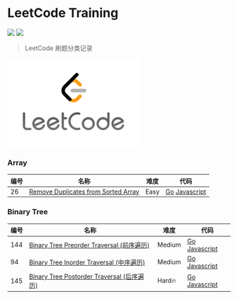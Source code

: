 # LeetCode Training

![](https://img.shields.io/badge/Language-Go-brightgreen)
![](https://img.shields.io/badge/Language-JavaScript-9cf)

> LeetCode 刷题分类记录

<img width="300" height="200" src="./pics/LeetCode_logo_white.png"/>

### Array

| 编号 | 名称 | 难度 | 代码
| ------ | ------ | ------ | ------ |
| 26 | [Remove Duplicates from Sorted Array](./problems/26.removeduplicatesfromsortedarray.md) | Easy | [Go](./solutions/26/go/26.removeduplicatesfromsortedarray.go)   [Javascript](./solutions/26/javascript/26.removeduplicatesfromsortedarray.js) |

### Binary Tree

| 编号 | 名称 | 难度 | 代码
| ------ | ------ | ------ | ------ |
| 144 | [Binary Tree Preorder Traversal (前序遍历)](./problems/144.binarytreepreordertraversal.md) | Medium | [Go](./solutions/144/go/144.binarytreepreordertraversal.go)   [Javascript](./solutions/144/js/144.binarytreepreordertraversal.js) |
| 94 | [Binary Tree Inorder Traversal (中序遍历)](./problems/94.binarytreeinordertraversal.md) | Medium | [Go](./solutions/94/binarytreeinordertraversal.go)   [Javascript](./solutions/94/binarytreeinordertraversal.js) |
| 145 | [Binary Tree Postorder Traversal (后序遍历)](./problems/145.binarytreepostordertraversal.md) | Hard🔥 | [Go](./solutions/145/binarytreepostordertraversal.go)   [Javascript](./solutions/145/binarytreepostordertraversal.js) |


